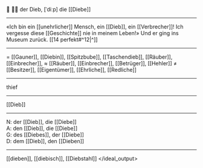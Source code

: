 🔵 🦹‍♂️ der Dieb, [ˈdiːp]
die [[Diebe]]

---
«Ich bin ein [[unehrlicher]] Mensch, ein [[Dieb]], ein [[Verbrecher]]! Ich vergesse diese [[Geschichte]] nie in meinem Leben!» Und er ging ins Museum zurück.  [[14 perfekt#^12|^]]


---
= [[Gauner]], [[Diebin]], [[Spitzbube]], [[Taschendieb]], [[Räuber]], [[Einbrecher]],
≈ [[Räuber]], [[Einbrecher]], [[Betrüger]], [[Hehler]]
≠ [[Besitzer]], [[Eigentümer]], [[Ehrliche]], [[Redliche]]

---
thief

---
[[Dieb]]

---
N: der [[Dieb]], die [[Diebe]]  
A: den [[Dieb]], die [[Diebe]]  
G: des [[Diebes]], der [[Diebe]]  
D: dem [[Dieb]], den [[Dieben]] 

---
[[dieben]], [[diebisch]], [[Diebstahl]]
</ideal_output>